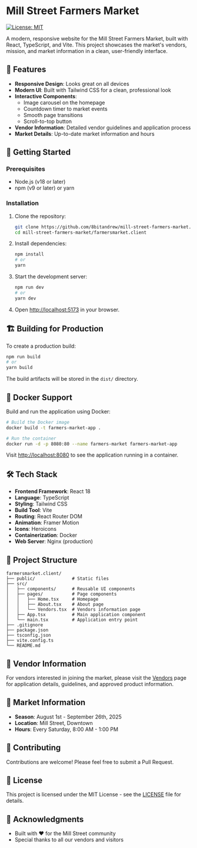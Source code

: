# Mill Street Farmers Market

[![License: MIT](https://img.shields.io/badge/License-MIT-yellow.svg)](https://opensource.org/licenses/MIT)

A modern, responsive website for the Mill Street Farmers Market, built with React, TypeScript, and Vite. This project showcases the market's vendors, mission, and market information in a clean, user-friendly interface.

## 🌟 Features

- **Responsive Design**: Looks great on all devices
- **Modern UI**: Built with Tailwind CSS for a clean, professional look
- **Interactive Components**:
  - Image carousel on the homepage
  - Countdown timer to market events
  - Smooth page transitions
  - Scroll-to-top button
- **Vendor Information**: Detailed vendor guidelines and application process
- **Market Details**: Up-to-date market information and hours

## 🚀 Getting Started

### Prerequisites

- Node.js (v18 or later)
- npm (v9 or later) or yarn

### Installation

1. Clone the repository:
   ```bash
   git clone https://github.com/8bitandrew/mill-street-farmers-market.git
   cd mill-street-farmers-market/farmersmarket.client
   ```

2. Install dependencies:
   ```bash
   npm install
   # or
   yarn
   ```

3. Start the development server:
   ```bash
   npm run dev
   # or
   yarn dev
   ```

4. Open [http://localhost:5173](http://localhost:5173) in your browser.

## 🏗️ Building for Production

To create a production build:

```bash
npm run build
# or
yarn build
```

The build artifacts will be stored in the `dist/` directory.

## 🐳 Docker Support

Build and run the application using Docker:

```bash
# Build the Docker image
docker build -t farmers-market-app .

# Run the container
docker run -d -p 8080:80 --name farmers-market farmers-market-app
```

Visit [http://localhost:8080](http://localhost:8080) to see the application running in a container.

## 🛠️ Tech Stack

- **Frontend Framework**: React 18
- **Language**: TypeScript
- **Styling**: Tailwind CSS
- **Build Tool**: Vite
- **Routing**: React Router DOM
- **Animation**: Framer Motion
- **Icons**: Heroicons
- **Containerization**: Docker
- **Web Server**: Nginx (production)

## 📂 Project Structure

```
farmersmarket.client/
├── public/              # Static files
├── src/
│   ├── components/      # Reusable UI components
│   ├── pages/           # Page components
│   │   ├── Home.tsx     # Homepage
│   │   ├── About.tsx    # About page
│   │   └── Vendors.tsx  # Vendors information page
│   ├── App.tsx          # Main application component
│   └── main.tsx         # Application entry point
├── .gitignore
├── package.json
├── tsconfig.json
├── vite.config.ts
└── README.md
```

## 📝 Vendor Information

For vendors interested in joining the market, please visit the [Vendors](/vendors) page for application details, guidelines, and approved product information.

## 📅 Market Information

- **Season**: August 1st - September 26th, 2025
- **Location**: Mill Street, Downtown
- **Hours**: Every Saturday, 8:00 AM - 1:00 PM

## 🤝 Contributing

Contributions are welcome! Please feel free to submit a Pull Request.

## 📄 License

This project is licensed under the MIT License - see the [LICENSE](LICENSE) file for details.

## 🙏 Acknowledgments

- Built with ❤️ for the Mill Street community
- Special thanks to all our vendors and visitors
